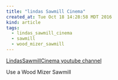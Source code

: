 ```yaml
---
title: "lindas Sawmill Cinema"
created_at: Tue Oct 18 14:28:58 MDT 2016
kind: article
tags:
  - lindas_sawmill_cinema
  - sawmill
  - wood_mizer_sawmill
---
```


<a href="https://www.youtube.com/channel/UCVKuunOHc5ERyL3fLrLpgOg" target="_blank">LindasSawmillCinema youtube channel</a>

Use a Wood Mizer Sawmill

<!--
html boilerplate
<a href="" target="_blank"></a>
<a name=""></a>
<img src="" width="400px">
<ul>
  <li></li>
</ul>
<pre>
</pre>
<pre><code>
</code></pre>
<math xmlns='http://www.w3.org/1998/Math/MathML' display='block'>
</math>
n-->
